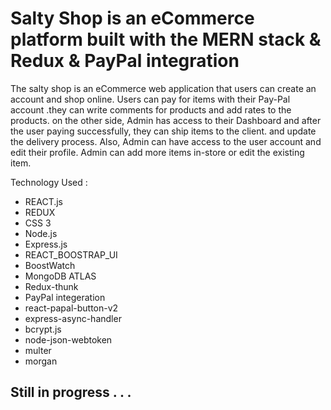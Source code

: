 # Salty Shop is an eCommerce platform built with the MERN stack & Redux & PayPal integration

The salty shop is an eCommerce web application that users can create an account and shop online. Users can pay for items with their Pay-Pal account .they can write comments for products and add rates to the products.
on the other side, Admin has access to their Dashboard and after the user paying successfully, they can ship items to the client. and update the delivery process. Also, Admin can have access to the user account and edit their profile. Admin can add more items in-store or edit the existing item.

Technology Used : 
* REACT.js
* REDUX
* CSS 3
* Node.js
* Express.js
* REACT_BOOSTRAP_UI
* BoostWatch
* MongoDB ATLAS
* Redux-thunk
* PayPal integeration
* react-papal-button-v2
* express-async-handler
* bcrypt.js
* node-json-webtoken
* multer
* morgan

## Still in progress . . .